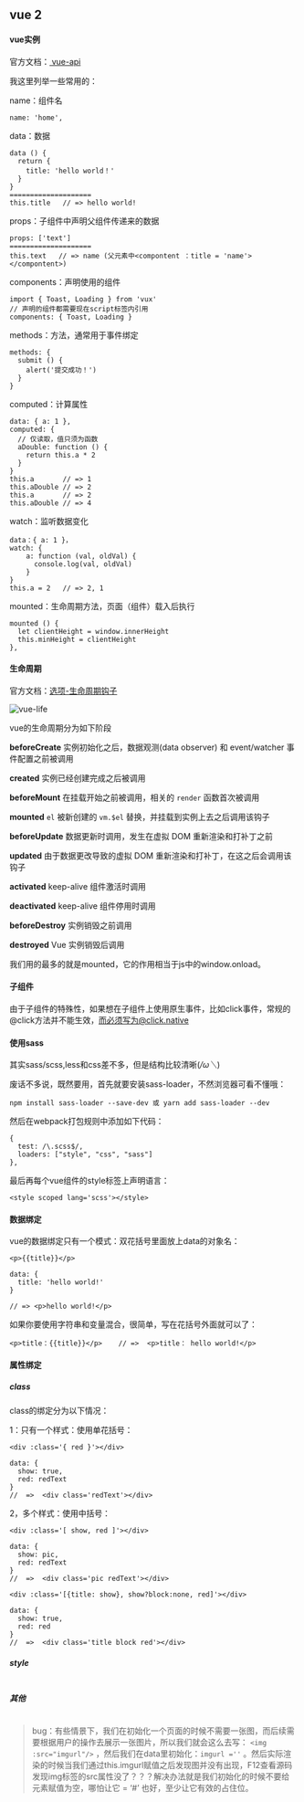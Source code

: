 ## vue 2 

#### vue实例

官方文档：[ vue-api ](https://vuefe.cn/v2/api/) 

我这里列举一些常用的：

name：组件名

```
name: 'home',
```

data：数据

```
data () {
  return {
    title: 'hello world！'
  }
}
====================
this.title   // => hello world!
```

props：子组件中声明父组件传递来的数据

```
props: ['text']
====================
this.text   // => name (父元素中<compontent ：title = 'name'></compontent>)
```

components：声明使用的组件

```
import { Toast, Loading } from 'vux'
// 声明的组件都需要现在script标签内引用
components: { Toast, Loading }
```

methods：方法，通常用于事件绑定

```
methods: {
  submit () {
    alert('提交成功！')
  }
}
```


computed：计算属性

```
data: { a: 1 },
computed: {
  // 仅读取，值只须为函数
  aDouble: function () {
    return this.a * 2
  }
}
this.a       // => 1
this.aDouble // => 2
this.a       // => 2
this.aDouble // => 4
```

watch：监听数据变化

```
data：{ a: 1 }，
watch: {
	a: function (val, oldVal) {
      console.log(val, oldVal)
	}
}
this.a = 2   // => 2, 1
```

mounted：生命周期方法，页面（组件）载入后执行

```
mounted () {
  let clientHeight = window.innerHeight
  this.minHeight = clientHeight
},
```





#### 生命周期

官方文档：[选项-生命周期钩子](https://vuefe.cn/v2/api/#选项-生命周期钩子)

![vue-life](https://vuefe.cn/images/lifecycle.png)

vue的生命周期分为如下阶段

**beforeCreate** 实例初始化之后，数据观测(data observer) 和 event/watcher 事件配置之前被调用

**created** 实例已经创建完成之后被调用

**beforeMount** 在挂载开始之前被调用，相关的 `render` 函数首次被调用

**mounted** `el` 被新创建的 `vm.$el` 替换，并挂载到实例上去之后调用该钩子

**beforeUpdate** 数据更新时调用，发生在虚拟 DOM 重新渲染和打补丁之前

**updated** 由于数据更改导致的虚拟 DOM 重新渲染和打补丁，在这之后会调用该钩子

**activated** keep-alive 组件激活时调用

**deactivated** keep-alive 组件停用时调用

**beforeDestroy** 实例销毁之前调用

**destroyed** Vue 实例销毁后调用

我们用的最多的就是mounted，它的作用相当于js中的window.onload。



#### 子组件

由于子组件的特殊性，如果想在子组件上使用原生事件，比如click事件，常规的@click方法并不能生效，而必须写为@click.native



#### 使用sass

其实sass/scss,less和css差不多，但是结构比较清晰(*/ω＼*)

废话不多说，既然要用，首先就要安装sass-loader，不然浏览器可看不懂哦：

```
npm install sass-loader --save-dev 或 yarn add sass-loader --dev
```

然后在webpack打包规则中添加如下代码：

```
{
  test: /\.scss$/,
  loaders: ["style", "css", "sass"]
},
```

最后再每个vue组件的style标签上声明语言：

```
<style scoped lang='scss'></style>
```


#### 数据绑定

vue的数据绑定只有一个模式：双花括号里面放上data的对象名：

```
<p>{{title}}</p>

data: {
  title: 'hello world!'
}

// => <p>hello world!</p>
```

如果你要使用字符串和变量混合，很简单，写在花括号外面就可以了：

```
<p>title：{{title}}</p>    // =>  <p>title： hello world!</p>
```



#### 属性绑定

##### class

class的绑定分为以下情况：

1：只有一个样式：使用单花括号：

```
<div :class='{ red }'></div>

data: {
  show: true,
  red: redText
}
//  =>  <div class='redText'></div>
```

2，多个样式：使用中括号：

```
<div :class='[ show, red ]'></div>

data: {
  show: pic,
  red: redText
}
//  =>  <div class='pic redText'></div>
```



```
<div :class='[{title: show}, show?block:none, red]'></div>

data: {
  show: true,
  red: red
}
//  =>  <div class='title block red'></div>
```



##### style

```

```

##### 其他

```

```

> bug：有些情景下，我们在初始化一个页面的时候不需要一张图，而后续需要根据用户的操作去展示一张图片，所以我们就会这么去写： `<img :src="imgurl"/>` ，然后我们在data里初始化：`imgurl =''`  。然后实际渲染的时候当我们通过this.imgurl赋值之后发现图并没有出现，F12查看源码发现img标签的src属性没了？？？解决办法就是我们初始化的时候不要给元素赋值为空，哪怕让它 = ‘#’ 也好，至少让它有效的占住位。

